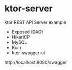 # ktor-server
ktor REST API Server example

- Exposed (DAO)
- HikariCP
- MySQL
- Koin
- ktor-swagger-ui

http://localhost:8080/swagger
